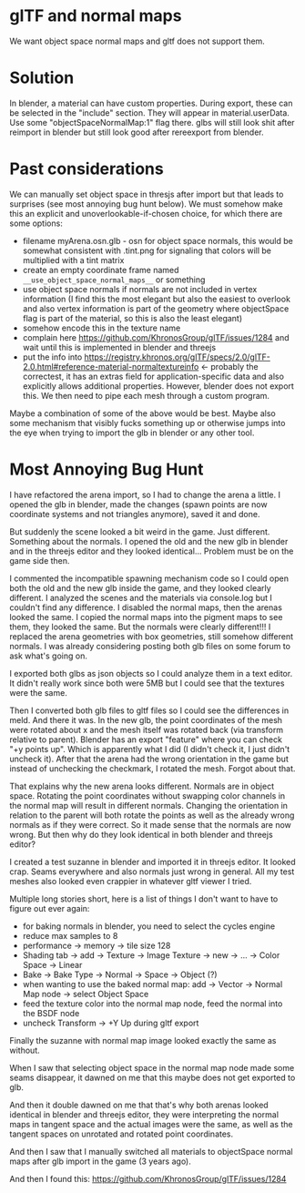 
# glTF and normal maps

We want object space normal maps and gltf does not support them.

# Solution

In blender, a material can have custom properties. During export, these can be selected in the "include" section. They will appear in material.userData. Use some "objectSpaceNormalMap:1" flag there. glbs will still look shit after reimport in blender but still look good after rereexport from blender.

# Past considerations

We can manually set object space in thresjs after import but that leads to surprises (see most annoying bug hunt below). We must somehow make this an explicit and unoverlookable-if-chosen choice, for which there are some options:

* filename myArena.osn.glb - osn for object space normals, this would be somewhat consistent with .tint.png for signaling that colors will be multiplied with a tint matrix
* create an empty coordinate frame named `__use_object_space_normal_maps__` or something
* use object space normals if normals are not included in vertex information (I find this the most elegant but also the easiest to overlook and also vertex information is part of the geometry where objectSpace flag is part of the material, so this is also the least elegant)
* somehow encode this in the texture name
* complain here https://github.com/KhronosGroup/glTF/issues/1284 and wait until this is implemented in blender and threejs
* put the info into https://registry.khronos.org/glTF/specs/2.0/glTF-2.0.html#reference-material-normaltextureinfo <- probably the correctest, it has an extras field for application-specific data and also explicitly allows additional properties. However, blender does not export this. We then need to pipe each mesh through a custom program.

Maybe a combination of some of the above would be best. Maybe also some mechanism that visibly fucks something up or otherwise jumps into the eye when trying to import the glb in blender or any other tool.

# Most Annoying Bug Hunt

I have refactored the arena import, so I had to change the arena a little. I opened the glb in blender, made the changes (spawn points are now coordinate systems and not triangles anymore), saved it and done.

But suddenly the scene looked a bit weird in the game. Just different. Something about the normals. I opened the old and the new glb in blender and in the threejs editor and they looked identical... Problem must be on the game side then.

I commented the incompatible spawning mechanism code so I could open both the old and the new glb inside the game, and they looked clearly different. I analyzed the scenes and the materials via console.log but I couldn't find any difference. I disabled the normal maps, then the arenas looked the same. I copied the normal maps into the pigment maps to see them, they looked the same. But the normals were clearly different!!! I replaced the arena geometries with box geometries, still somehow different normals. I was already considering posting both glb files on some forum to ask what's going on.

I exported both glbs as json objects so I could analyze them in a text editor. It didn't really work since both were 5MB but I could see that the textures were the same.

Then I converted both glb files to gltf files so I could see the differences in meld. And there it was. In the new glb, the point coordinates of the mesh were rotated about x and the mesh itself was rotated back (via transform relative to parent). Blender has an export "feature" where you can check "+y points up". Which is apparently what I did (I didn't check it, I just didn't uncheck it). After that the arena had the wrong orientation in the game but instead of unchecking the checkmark, I rotated the mesh. Forgot about that.

That explains why the new arena looks different. Normals are in object space. Rotating the point coordinates without swapping color channels in the normal map will result in different normals. Changing the orientation in relation to the parent will both rotate the points as well as the already wrong normals as if they were correct. So it made sense that the normals are now wrong. But then why do they look identical in both blender and threejs editor?

I created a test suzanne in blender and imported it in threejs editor. It looked crap. Seams everywhere and also normals just wrong in general. All my test meshes also looked even crappier in whatever gltf viewer I tried.

Multiple long stories short, here is a list of things I don't want to have to figure out ever again:

- for baking normals in blender, you need to select the cycles engine
- reduce max samples to 8
- performance -> memory -> tile size 128
- Shading tab -> add -> Texture -> Image Texture -> new -> ... -> Color Space -> Linear
- Bake -> Bake Type -> Normal -> Space -> Object (?)
- when wanting to use the baked normal map: add -> Vector -> Normal Map node -> select Object Space
- feed the texture color into the normal map node, feed the normal into the BSDF node
- uncheck Transform -> +Y Up during gltf export

Finally the suzanne with normal map image looked exactly the same as without.

When I saw that selecting object space in the normal map node made some seams disappear, it dawned on me that this maybe does not get exported to glb.

And then it double dawned on me that that's why both arenas looked identical in blender and threejs editor, they were interpreting the normal maps in tangent space and the actual images were the same, as well as the tangent spaces on unrotated and rotated point coordinates.

And then I saw that I manually switched all materials to objectSpace normal maps after glb import in the game (3 years ago).

And then I found this: https://github.com/KhronosGroup/glTF/issues/1284